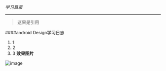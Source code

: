 *学习目录*
***
> 这果是引用

####android Design学习日志
1. 1
2. 2
3. 3
**效果图片**

![image](https://github.com/BraveAction/MaterialDesign_learning/raw/master/app/screenshot1.png)
